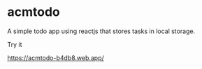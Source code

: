 # acmtodo
A simple todo app using reactjs that stores tasks in local storage.  


Try it 

https://acmtodo-b4db8.web.app/
